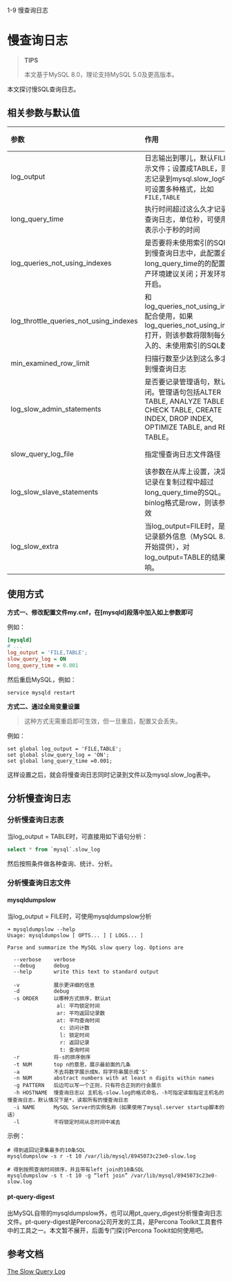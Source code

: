 1-9 慢查询日志

# 慢查询日志

> **TIPS**
>
> 本文基于MySQL 8.0，理论支持MySQL 5.0及更高版本。

本文探讨慢SQL查询日志。

## 相关参数与默认值

| 参数                                   | 作用                                                         | 默认值   |
| :------------------------------------- | :----------------------------------------------------------- | :------- |
| log_output                             | 日志输出到哪儿，默认FILE，表示文件；设置成TABLE，则将日志记录到mysql.slow_log中。也可设置多种格式，比如 `FILE,TABLE` | FILE     |
| long_query_time                        | 执行时间超过这么久才记录到慢查询日志，单位秒，可使用小数表示小于秒的时间 | 10       |
| log_queries_not_using_indexes          | 是否要将未使用索引的SQL记录到慢查询日志中，此配置会无视long_query_time的的配置。生产环境建议关闭；开发环境建议开启。 | OFF      |
| log_throttle_queries_not_using_indexes | 和log_queries_not_using_indexes配合使用，如果log_queries_not_using_indexes打开，则该参数将限制每分钟写入的、未使用索引的SQL数量。 | 0        |
| min_examined_row_limit                 | 扫描行数至少达到这么多才记录到慢查询日志                     | 0        |
| log_slow_admin_statements              | 是否要记录管理语句，默认关闭。管理语句包括ALTER TABLE, ANALYZE TABLE, CHECK TABLE, CREATE INDEX, DROP INDEX, OPTIMIZE TABLE, and REPAIR TABLE。 | OFF      |
| slow_query_log_file                    | 指定慢查询日志文件路径                                       | /var路径 |
| log_slow_slave_statements              | 该参数在从库上设置，决定是否记录在复制过程中超过long_query_time的SQL。如果binlog格式是row，则该参数无效 | OFF      |
| log_slow_extra                         | 当log_output=FILE时，是否要记录额外信息（MySQL 8.0.14开始提供），对log_output=TABLE的结果无影响。 | OFF      |

## 使用方式

**方式一、修改配置文件my.cnf，在[mysqld]段落中加入如上参数即可**

例如：

```ini
[mysqld]
# ...
log_output = 'FILE,TABLE';
slow_query_log = ON
long_query_time = 0.001
```

然后重启MySQL，例如：

```shell
service mysqld restart
```

**方式二、通过全局变量设置**

> 这种方式无需重启即可生效，但一旦重启，配置又会丢失。

例如：

```shell
set global log_output = 'FILE,TABLE';
set global slow_query_log = 'ON';
set global long_query_time =0.001;
```

这样设置之后，就会将慢查询日志同时记录到文件以及mysql.slow_log表中。

## 分析慢查询日志

### 分析慢查询日志表

当log_output = TABLE时，可直接用如下语句分析：

```sql
select * from `mysql`.slow_log
```

然后按照条件做各种查询、统计、分析。

### 分析慢查询日志文件

#### mysqldumpslow

当log_output = FILE时，可使用mysqldumpslow分析

```shell
➜ mysqldumpslow --help
Usage: mysqldumpslow [ OPTS... ] [ LOGS... ]

Parse and summarize the MySQL slow query log. Options are

  --verbose    verbose
  --debug      debug
  --help       write this text to standard output

  -v           展示更详细的信息
  -d           debug
  -s ORDER     以哪种方式排序，默认at
                al: 平均锁定时间
                ar: 平均返回记录数
                at: 平均查询时间
                 c: 访问计数
                 l: 锁定时间
                 r: 返回记录
                 t: 查询时间
  -r           将-s的排序倒序
  -t NUM       top n的意思，展示最前面的几条
  -a           不去将数字展示成N，将字符串展示成'S'
  -n NUM       abstract numbers with at least n digits within names
  -g PATTERN   后边可以写一个正则，只有符合正则的行会展示
  -h HOSTNAME  慢查询日志以 主机名-slow.log的格式命名，-h可指定读取指定主机名的慢查询日志，默认情况下是*，读取所有的慢查询日志
  -i NAME      MySQL Server的实例名称（如果使用了mysql.server startup脚本的话）
  -l           不将锁定时间从总时间中减去
```

示例：

```shell
# 得到返回记录集最多的10条SQL
mysqldumpslow -s r -t 10 /var/lib/mysql/8945073c23e0-slow.log

# 得到按照查询时间排序，并且带有left join的10条SQL
mysqldumpslow -s t -t 10 -g “left join” /var/lib/mysql/8945073c23e0-slow.log
```

#### pt-query-digest

出MySQL自带的mysqldumpslow外，也可以用pt_query_digest分析慢查询日志文件。pt-query-digest是Percona公司开发的工具，是Percona Toolkit工具套件中的工具之一。本文暂不展开，后面专门探讨Percona Tookit如何使用吧。

## 参考文档

[The Slow Query Log](https://dev.mysql.com/doc/refman/8.0/en/slow-query-log.html)